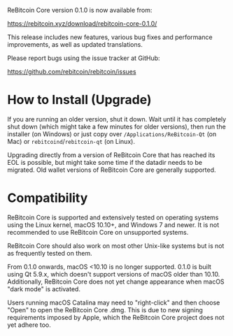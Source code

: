 ReBitcoin Core version 0.1.0 is now available from:

  <https://rebitcoin.xyz/download/rebitcoin-core-0.1.0/>

This release includes new features, various bug fixes and performance
improvements, as well as updated translations.

Please report bugs using the issue tracker at GitHub:

  <https://github.com/rebitcoin/rebitcoin/issues>


How to Install (Upgrade)
=========================

If you are running an older version, shut it down. Wait until it has completely
shut down (which might take a few minutes for older versions), then run the
installer (on Windows) or just copy over `/Applications/ReBitcoin-Qt` (on Mac)
or `rebitcoind`/`rebitcoin-qt` (on Linux).

Upgrading directly from a version of ReBitcoin Core that has reached its EOL is
possible, but might take some time if the datadir needs to be migrated.  Old
wallet versions of ReBitcoin Core are generally supported.

Compatibility
==============

ReBitcoin Core is supported and extensively tested on operating systems using
the Linux kernel, macOS 10.10+, and Windows 7 and newer. It is not recommended
to use ReBitcoin Core on unsupported systems.

ReBitcoin Core should also work on most other Unix-like systems but is not
as frequently tested on them.

From 0.1.0 onwards, macOS <10.10 is no longer supported. 0.1.0 is
built using Qt 5.9.x, which doesn't support versions of macOS older than
10.10. Additionally, ReBitcoin Core does not yet change appearance when
macOS "dark mode" is activated.

Users running macOS Catalina may need to "right-click" and then choose "Open"
to open the ReBitcoin Core .dmg. This is due to new signing requirements
imposed by Apple, which the ReBitcoin Core project does not yet adhere too.
